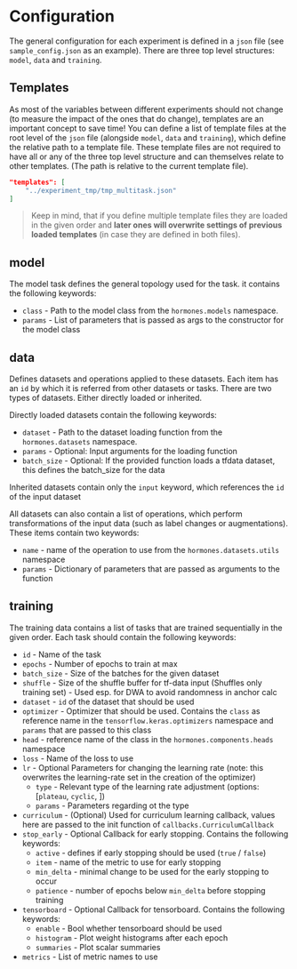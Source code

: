 # Configuration

The general configuration for each experiment is defined in a `json` file (see `sample_config.json` as an example).
There are three top level structures: `model`, `data` and `training`.

## Templates

As most of the variables between different experiments should not change (to measure the impact of the ones that do change), templates are an important concept to save time!
You can define a list of template files at the root level of the `json` file (alongside `model`, `data` and `training`), which define the relative path to a template file.
These template files are not required to have all or any of the three top level structure and can themselves relate to other templates.
(The path is relative to the current template file).

```json
"templates": [
    "../experiment_tmp/tmp_multitask.json"
]
```

> Keep in mind, that if you define multiple template files they are loaded in the given order and **later ones will overwrite settings of previous loaded templates** (in case they are defined in both files).

## model

The model task defines the general topology used for the task. it contains the following keywords:

* `class` - Path to the model class from the `hormones.models` namespace.
* `params` - List of parameters that is passed as args to the constructor for the model class

## data

Defines datasets and operations applied to these datasets. Each item has an `id` by which it is referred from other datasets or tasks.
There are two types of datasets. Either directly loaded or inherited.

Directly loaded datasets contain the following keywords:

* `dataset` - Path to the dataset loading function from the `hormones.datasets` namespace.
* `params` - Optional: Input arguments for the loading function
* `batch_size` - Optional: If the provided function loads a tfdata dataset, this defines the batch_size for the data

Inherited datasets contain only the `input` keyword, which references the `id` of the input dataset

All datasets can also contain a list of operations, which perform transformations of the input data (such as label changes or augmentations).
These items contain two keywords:

* `name` - name of the operation to use from the `hormones.datasets.utils` namespace
* `params` - Dictionary of parameters that are passed as arguments to the function

## training

The training data contains a list of tasks that are trained sequentially in the given order.
Each task should contain the following keywords:

* `id` - Name of the task
* `epochs` - Number of epochs to train at max
* `batch_size` - Size of the batches for the given dataset
* `shuffle` - Size of the shuffle buffer for tf-data input (Shuffles only training set) - Used esp. for DWA to avoid randomness in anchor calc
* `dataset` - `id` of the dataset that should be used
* `optimizer` - Optimizer that should be used. Contains the `class` as reference name in the `tensorflow.keras.optimizers` namespace and `params` that are passed to this class
* `head` - reference name of the class in the `hormones.components.heads` namespace
* `loss` - Name of the loss to use
* `lr` - Optional Parameters for changing the learning rate (note: this overwrites the learning-rate set in the creation of the optimizer)
    * `type` - Relevant type of the learning rate adjustment (options: [`plateau`, `cyclic`, ])
    * `params` - Parameters regarding ot the type
* `curriculum` - (Optional) Used for curriculum learning callback, values here are passed to the init function of `callbacks.CurriculumCallback`
* `stop_early` - Optional Callback for early stopping. Contains the following keywords:
    * `active` - defines if early stopping should be used (`true` / `false`)
    * `item` - name of the metric to use for early stopping
    * `min_delta` - minimal change to be used for the early stopping to occur
    * `patience` - number of epochs below `min_delta` before stopping training
* `tensorboard` - Optional Callback for tensorboard. Contains the following keywords:
    * `enable` - Bool whether tensorboard should be used
    * `histogram` - Plot weight histograms after each epoch
    * `summaries` - Plot scalar summaries
* `metrics` - List of metric names to use